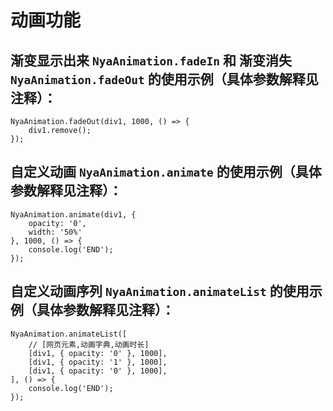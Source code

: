 # 动画功能

## 渐变显示出来 `NyaAnimation.fadeIn` 和 渐变消失 `NyaAnimation.fadeOut` 的使用示例（具体参数解释见注释）：

```
NyaAnimation.fadeOut(div1, 1000, () => {
    div1.remove();
});
```

## 自定义动画 `NyaAnimation.animate` 的使用示例（具体参数解释见注释）：

```
NyaAnimation.animate(div1, {
    opacity: '0',
    width: '50%'
}, 1000, () => {
    console.log('END');
});
```

## 自定义动画序列 `NyaAnimation.animateList` 的使用示例（具体参数解释见注释）：

```
NyaAnimation.animateList([
    // [网页元素,动画字典,动画时长]
    [div1, { opacity: '0' }, 1000],
    [div1, { opacity: '1' }, 1000],
    [div1, { opacity: '0' }, 1000],
], () => {
    console.log('END');
});
```
